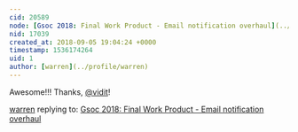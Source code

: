 ```yaml
---
cid: 20589
node: [Gsoc 2018: Final Work Product - Email notification overhaul](../notes/vidit/09-02-2018/gsoc-2018-final-work-product-email-notification-overhaul)
nid: 17039
created_at: 2018-09-05 19:04:24 +0000
timestamp: 1536174264
uid: 1
author: [warren](../profile/warren)
---
```


Awesome!!! Thanks, [@vidit](/profile/vidit)!

[warren](../profile/warren) replying to: [Gsoc 2018: Final Work Product - Email notification overhaul](../notes/vidit/09-02-2018/gsoc-2018-final-work-product-email-notification-overhaul)


